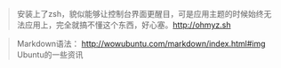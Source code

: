 > 安装上了zsh，貌似能够让控制台界面更醒目，可是应用主题的时候始终无法应用上，完全就搞不懂这个东西，好心塞。http://ohmyz.sh

> Markdown语法： http://wowubuntu.com/markdown/index.html#img Ubuntu的一些资讯
